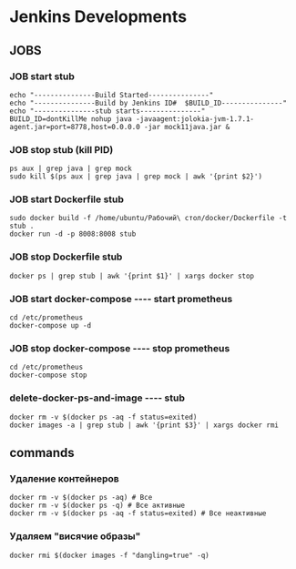 # Jenkins Developments

## JOBS
### JOB start stub
```
echo "---------------Build Started---------------"
echo "---------------Build by Jenkins ID#  $BUILD_ID---------------"
echo "---------------stub starts---------------"
BUILD_ID=dontKillMe nohup java -javaagent:jolokia-jvm-1.7.1-agent.jar=port=8778,host=0.0.0.0 -jar mock11java.jar &
```
### JOB stop stub (kill PID)
```
ps aux | grep java | grep mock
sudo kill $(ps aux | grep java | grep mock | awk '{print $2}')
```
### JOB start Dockerfile stub
```
sudo docker build -f /home/ubuntu/Рабочий\ стол/docker/Dockerfile -t stub .
docker run -d -p 8008:8008 stub
```
### JOB stop Dockerfile stub
```
docker ps | grep stub | awk '{print $1}' | xargs docker stop
```
### JOB start docker-compose ---- start prometheus
```
cd /etc/prometheus
docker-compose up -d
```
### JOB stop docker-compose ---- stop prometheus
```
cd /etc/prometheus
docker-compose stop
```
### delete-docker-ps-and-image ---- stub
```
docker rm -v $(docker ps -aq -f status=exited)
docker images -a | grep stub | awk '{print $3}' | xargs docker rmi
```
## commands

### Удаление контейнеров
```
docker rm -v $(docker ps -aq) # Все
docker rm -v $(docker ps -q) # Все активные
docker rm -v $(docker ps -aq -f status=exited) # Все неактивные
```
### Удаляем "висячие образы"
```
docker rmi $(docker images -f "dangling=true" -q)
```
